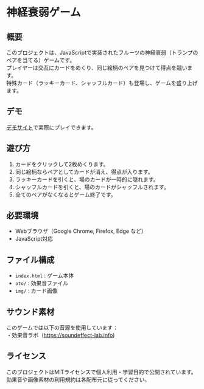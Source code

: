 # 神経衰弱ゲーム

## 概要

このプロジェクトは、JavaScriptで実装されたフルーツの神経衰弱（トランプのペアを当てる）ゲームです。  
プレイヤーは交互にカードをめくり、同じ絵柄のペアを見つけて得点を競います。  
特殊カード（ラッキーカード、シャッフルカード）も登場し、ゲームを盛り上げます。
## デモ

[デモサイト](https://ken7python.github.io/Eawase/)で実際にプレイできます。

## 遊び方

1. カードをクリックして2枚めくります。
2. 同じ絵柄ならペアとしてカードが消え、得点が入ります。
3. ラッキーカードを引くと、場のカードが一時的に隠れます。
4. シャッフルカードを引くと、場のカードがシャッフルされます。
5. 全てのペアがなくなるとゲーム終了です。

## 必要環境

- Webブラウザ（Google Chrome, Firefox, Edge など）
- JavaScript対応

## ファイル構成

- `index.html` : ゲーム本体
- `oto/` : 効果音ファイル
- `img/` : カード画像

## サウンド素材

このゲームでは以下の音源を使用しています：  
・効果音ラボ（https://soundeffect-lab.info)

## ライセンス

このプロジェクトはMITライセンスで個人利用・学習目的で公開されています。  
効果音や画像素材の利用規約は各配布元に従ってください。